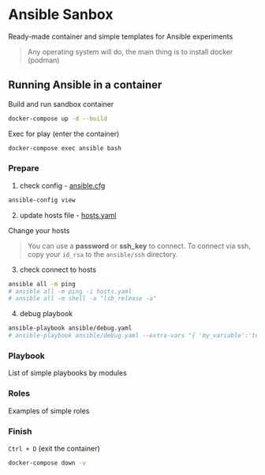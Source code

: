 # Ansible Sanbox

Ready-made container and simple templates for Ansible experiments

> Any operating system will do, the main thing is to install docker (podman)

## Running Ansible in a container

Build and run sandbox container
```sh
docker-compose up -d --build
```

Exec for play (enter the container)
```sh
docker-compose exec ansible bash
```

### Prepare

1) check config - [ansible.cfg](ansible.cfg)
```sh
ansible-config view
```

2) update hosts file - [hosts.yaml](hosts.yaml)

Сhange your hosts

> You can use a **password** or **ssh_key** to connect.
To connect via ssh, copy your `id_rsa` to the `ansible/ssh` directory.

3) check connect to hosts
```sh
ansible all -m ping
# ansible all -m ping -i hosts.yaml
# ansible all -m shell -a "lsb_release -a"
```
4) debug playbook
```sh
ansible-playbook ansible/debug.yaml
# ansible-playbook ansible/debug.yaml --extra-vars "{ 'my_variable':'test' }"
```

### Playbook

List of simple playbooks by modules

### Roles

Examples of simple roles

### Finish

`Ctrl + D` (exit the container)

```sh
docker-compose down -v
```
